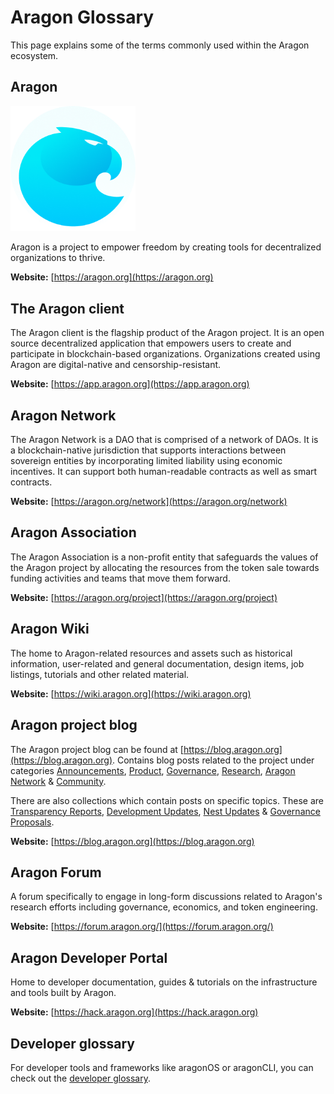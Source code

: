 # Aragon Glossary

This page explains some of the terms commonly used within the Aragon ecosystem.

## **Aragon**
<img src="../../design/logo/png/isotype.png" style="width:200px;">

Aragon is a project to empower freedom by creating tools for decentralized organizations to thrive.

**Website:** [https://aragon.org](https://aragon.org)

## **The Aragon client**
The Aragon client is the flagship product of the Aragon project. It is an open source decentralized application that empowers users to create and participate in blockchain-based organizations. Organizations created using Aragon are digital-native and censorship-resistant.

**Website:** [https://app.aragon.org](https://app.aragon.org)

## **Aragon Network**
The Aragon Network is a DAO that is comprised of a network of DAOs. It is a blockchain-native jurisdiction that supports interactions between sovereign entities by incorporating limited liability using economic incentives. It can support both human-readable contracts as well as smart contracts.

**Website:** [https://aragon.org/network](https://aragon.org/network)

## **Aragon Association**
The Aragon Association is a non-profit entity that safeguards the values of the Aragon project by allocating the resources from the token sale towards funding activities and teams that move them forward.

**Website:** [https://aragon.org/project](https://aragon.org/project)

## **Aragon Wiki**
The home to Aragon-related resources and assets such as historical information, user-related and general documentation, design items, job listings, tutorials and other related material.

**Website:** [https://wiki.aragon.org](https://wiki.aragon.org)

## **Aragon project blog**

The Aragon project blog can be found at [https://blog.aragon.org](https://blog.aragon.org). Contains blog posts related to the project under categories [Announcements](https://blog.aragon.org/tag/announcements/), [Product](https://blog.aragon.org/tag/product/), [Governance](https://blog.aragon.org/tag/governance/), [Research](https://blog.aragon.org/tag/research/), [Aragon Network](https://blog.aragon.org/tag/aragon-network/) & [Community](https://blog.aragon.org/tag/Community/).

There are also collections which contain posts on specific topics. These are [Transparency Reports](https://blog.aragon.org/tag/transparency-reports/), [Development Updates](https://blog.aragon.org/tag/development-updates/), [Nest Updates](https://blog.aragon.org/tag/nest-updates/) & [Governance Proposals](https://blog.aragon.org/tag/governance-proposals/).

**Website:** [https://blog.aragon.org](https://blog.aragon.org)

## **Aragon Forum**
A forum specifically to engage in long-form discussions related to Aragon's research efforts including governance, economics, and token engineering.

**Website:** [https://forum.aragon.org/](https://forum.aragon.org/)

## **Aragon Developer Portal**
Home to developer documentation, guides & tutorials on the infrastructure and tools built by Aragon.

**Website:** [https://hack.aragon.org](https://hack.aragon.org)

## **Developer glossary**
For developer tools and frameworks like aragonOS or aragonCLI, you can check out the [developer glossary](https://hack.aragon.org/docs/glossary.html).
